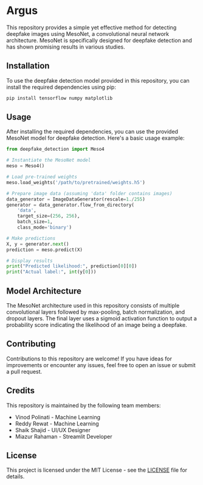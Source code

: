 # Argus 

This repository provides a simple yet effective method for detecting deepfake images using MesoNet, a convolutional neural network architecture. MesoNet is specifically designed for deepfake detection and has shown promising results in various studies.

## Installation

To use the deepfake detection model provided in this repository, you can install the required dependencies using pip:

```bash
pip install tensorflow numpy matplotlib
```

## Usage

After installing the required dependencies, you can use the provided MesoNet model for deepfake detection. Here's a basic usage example:

```python
from deepfake_detection import Meso4

# Instantiate the MesoNet model
meso = Meso4()

# Load pre-trained weights
meso.load_weights('/path/to/pretrained/weights.h5')

# Prepare image data (assuming 'data' folder contains images)
data_generator = ImageDataGenerator(rescale=1./255)
generator = data_generator.flow_from_directory(
    'data',
    target_size=(256, 256),
    batch_size=1,
    class_mode='binary')

# Make predictions
X, y = generator.next()
prediction = meso.predict(X)

# Display results
print("Predicted likelihood:", prediction[0][0])
print("Actual label:", int(y[0]))
```

## Model Architecture

The MesoNet architecture used in this repository consists of multiple convolutional layers followed by max-pooling, batch normalization, and dropout layers. The final layer uses a sigmoid activation function to output a probability score indicating the likelihood of an image being a deepfake.

## Contributing

Contributions to this repository are welcome! If you have ideas for improvements or encounter any issues, feel free to open an issue or submit a pull request.

## Credits

This repository is maintained by the following team members:

- Vinod Polinati - Machine Learning
- Reddy Rewat - Machine Learning
- Shaik Shajid - UI/UX Designer
- Miazur Rahaman - Streamlit Developer

## License

This project is licensed under the MIT License - see the [LICENSE](LICENSE) file for details.
